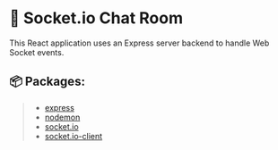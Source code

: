 # 🧦 Socket.io Chat Room

This React application uses an Express server backend to handle Web Socket events.

## 📦 Packages:

> - [express](https://www.npmjs.com/package/express)
> - [nodemon](https://www.npmjs.com/package/nodemon)
> - [socket.io](https://www.npmjs.com/package/socket.io)
> - [socket.io-client](https://www.npmjs.com/package/socket.io-client)
